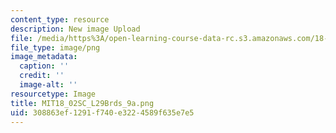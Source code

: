 ```yaml
---
content_type: resource
description: New image Upload
file: /media/https%3A/open-learning-course-data-rc.s3.amazonaws.com/18-02sc-multivariable-calculus-fall-2010/308863ef1291f740e3224589f635e7e5_MIT18_02SC_L29Brds_9a.png
file_type: image/png
image_metadata:
  caption: ''
  credit: ''
  image-alt: ''
resourcetype: Image
title: MIT18_02SC_L29Brds_9a.png
uid: 308863ef-1291-f740-e322-4589f635e7e5
---
```


